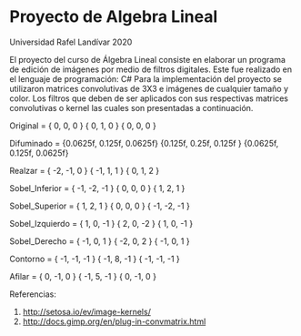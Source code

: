 # Proyecto de Algebra Lineal
Universidad Rafel Landívar 2020

El proyecto del curso de Álgebra Lineal consiste en elaborar un programa de edición de imágenes por medio de filtros digitales. Este fue realizado en el lenguaje de programación: C#
Para la implementación del proyecto se utilizaron matrices convolutivas de 3X3 e imágenes de cualquier tamaño y color. 
Los filtros que deben de ser aplicados con sus respectivas matrices convolutivas o kernel las cuales son presentadas a continuación.

Original =        { 0, 0, 0 } 
                  { 0, 1, 0 } 
                  { 0, 0, 0 } 

Difuminado =  {0.0625f, 0.125f, 0.0625f} 
              {0.125f,  0.25f,  0.125f } 
              {0.0625f, 0.125f, 0.0625f}
             
Realzar =       { -2, -1, 0 } 
                { -1,  1, 1 } 
                {  0,  1, 2 }
             
Sobel_Inferior =  { -1, -2, -1 } 
                  {  0,  0,  0 } 
                  {  1,  2,  1 }
                  
Sobel_Superior =  {  1,  2,  1 } 
                  {  0,  0,  0 } 
                  { -1, -2, -1 } 
                  
Sobel_Izquierdo = { 1, 0, -1 } 
                  { 2, 0, -2 } 
                  { 1, 0, -1 } 
                  
Sobel_Derecho =   { -1, 0, 1 } 
                  { -2, 0, 2 } 
                  { -1, 0, 1 }
                  
Contorno =        { -1, -1, -1 } 
                  { -1,  8, -1 } 
                  { -1, -1, -1 }
                  
Afilar =          {  0, -1,  0 } 
                  { -1,  5, -1 } 
                  {  0, -1,  0 }
                  
                  
Referencias:
1. http://setosa.io/ev/image-kernels/
2. http://docs.gimp.org/en/plug-in-convmatrix.html
        
